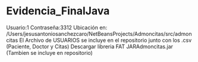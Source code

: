 # Evidencia_FinalJava
Usuario:1
Contraseña:3312
Ubicación en: /Users/jesusantoniosanchezcaro/NetBeansProjects/Admoncitas/src/admoncitas
El Archivo de USUARIOS se incluye en el repositorio junto con los .csv (Paciente, Doctor y Citas)
Descargar libreria FAT JARAdmoncitas.jar (Tambien se incluye en repositorio)
